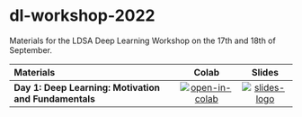 # dl-workshop-2022
Materials for the LDSA Deep Learning Workshop on the 17th and 18th of September.

| Materials                                                      |                      Colab                       |                      Slides                     |
| :-------------------------------------------------------- | :----------------------------------------------: | :---------------------------------------------: |
| **Day 1: Deep Learning: Motivation and Fundamentals**       | [![open-in-colab]](https://colab.research.google.com/drive/1fHe0H5QzXgJQLLedEsDEWtRUF6pFqLDA?usp=sharing)  | [![slides-logo]](https://docs.google.com/presentation/d/1KJKryqu3u0qcdSKZ2aJPoaUJ6kD9OucnrHJWy2s92Fo/edit?usp=sharing) |



[slides-logo]: https://upload.wikimedia.org/wikipedia/commons/1/1e/Google_Slides_logo_%282014-2020%29.svg
[open-in-colab]: https://colab.research.google.com/assets/colab-badge.svg
